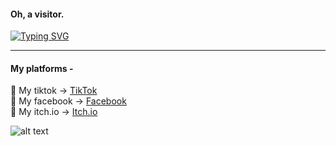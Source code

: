 <h4>
  Oh, a visitor.
</h4>

<a href="https://git.io/typing-svg"><img src="https://readme-typing-svg.herokuapp.com?font=Fira+Code&pause=1000&color=9F00FF&background=E7E8FF00&width=435&lines=Hay+There%2C+I+am+Depresso...;I+write+code+for+sheer+pleasure." alt="Typing SVG" /></a>

<hr>
<h4>My platforms -</h4>

<div class="social-links">
    🖤 My tiktok ->
    <a href="https://www.tiktok.com/@depressolofi5" target="_blank">
        <i class="fab fa-tiktok"></i> TikTok
    </a>
   <br>
    💙 My facebook ->
    <a href="https://www.facebook.com/share/98qaCMS8J48ZCZRo" target="_blank">
        <i class="fab fa-facebook"></i> Facebook
    </a>
  <br>
  💜 My itch.io ->
    <a href="https://depressolofi.itch.io" target="_blank">
        <i class="fab fa-itch-io"></i> Itch.io
    </a>
</div>


![alt text](https://img.itch.zone/aW1nLzE2ODAxNjMwLnBuZw==/315x250%23c/Q7qthF.png)

